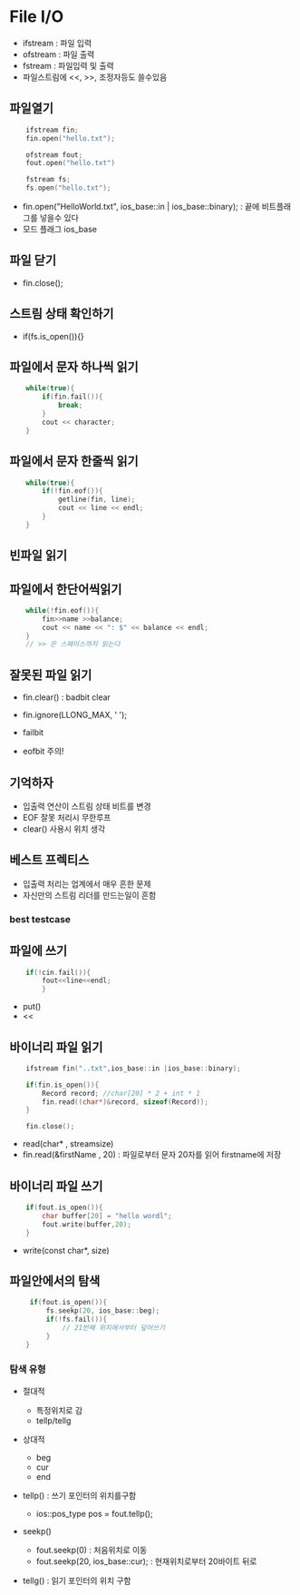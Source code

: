 # File I/O
- ifstream : 파일 입력
- ofstream : 파일 출력
- fstream : 파일입력 및 출력
- 파일스트림에 <<, >>, 조정자등도 쓸수있음

## 파일열기
```cpp
    ifstream fin;
    fin.open("hello.txt");

    ofstream fout;
    fout.open("hello.txt")

    fstream fs;
    fs.open("hello.txt");
```

- fin.open("HelloWorld.txt", ios_base::in | ios_base::binary);  : 끝에 비트플래그를 넣을수 있다
- 모드 플래그 ios_base

## 파일 닫기
- fin.close();

## 스트림 상태 확인하기
- if(fs.is_open()){}

## 파일에서 문자 하나씩 읽기
```cpp
    while(true){
        if(fin.fail()){
            break;
        }
        cout << character;
    }
```

## 파일에서 문자 한줄씩 읽기
```cpp
    while(true){
        if(!fin.eof()){
            getline(fin, line);
            cout << line << endl;
        }
    }
```
## 빈파일 읽기

## 파일에서 한단어씩읽기
```cpp
    while(!fin.eof()){
        fin>>name >>balance;
        cout << name << ": $" << balance << endl;
    }
    // >> 은 스페이스까지 읽는다
```
## 잘못된 파일 읽기
- fin.clear() : badbit clear
- fin.ignore(LLONG_MAX, ' ');

- failbit
- eofbit 주의!

## 기억하자
- 입출력 연산이 스트림 상태 비트를 변경
- EOF 잘못 처리시 무한루프
- clear() 사용시 위치 생각

## 베스트 프렉티스
- 입출력 처리는 업계에서 매우 흔한 문제
- 자신만의 스트림 리더를 만드는일이 흔함

### best testcase


## 파일에 쓰기
```cpp
    if(!cin.fail()){
        fout<<line<<endl;
        }
```

- put()
- <<

## 바이너리 파일 읽기
```cpp
    ifstream fin("..txt",ios_base::in |ios_base::binary);

    if(fin.is_open()){
        Record record; //char[20] * 2 + int * 1
        fin.read((char*)&record, sizeof(Record));
    }

    fin.close();
```

- read(char* , streamsize)
- fin.read(&firstName , 20) : 파일로부터 문자 20자를 읽어 firstname에 저장

## 바이너리 파일 쓰기
```cpp
    if(fout.is_open()){
        char buffer[20] = "hello wordl";
        fout.write(buffer,20);
    }
```

- write(const char*, size)

## 파일안에서의 탐색
```cpp
     if(fout.is_open()){
         fs.seekp(20, ios_base::beg);
         if(!fs.fail()){
             // 21번째 위치에서부터 덮어쓰기
         }
    }
```

### 탐색 유형
- 절대적
    - 특정위치로 감
    - tellp/tellg
- 상대적
    - beg
    - cur
    - end

- tellp() : 쓰기 포인터의 위치를구함
    - ios::pos_type pos = fout.tellp();

- seekp()
    - fout.seekp(0) : 처음위치로 이동
    - fout.seekp(20, ios_base::cur); : 현재위치로부터 20바이트 뒤로

- tellg() : 읽기 포인터의 위치 구함